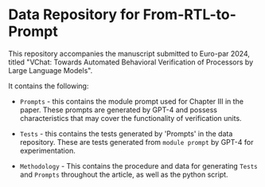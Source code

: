 # Data Repository for From-RTL-to-Prompt

This repository accompanies the manuscript submitted to Euro-par 2024, titled "VChat: Towards Automated Behavioral Verification of Processors by Large Language Models".

It contains the following:

- `Prompts` - this contains the module prompt used for Chapter III in the paper.  These prompts are generated by GPT-4 and possess characteristics that may cover the functionality of verification units.

- `Tests` - this contains the tests generated by 'Prompts' in the data repository.  These are tests generated from `module prompt` by GPT-4 for experimentation.

- `Methodology` - This contains the procedure and data for generating `Tests` and `Prompts` throughout the article, as well as the python script.
